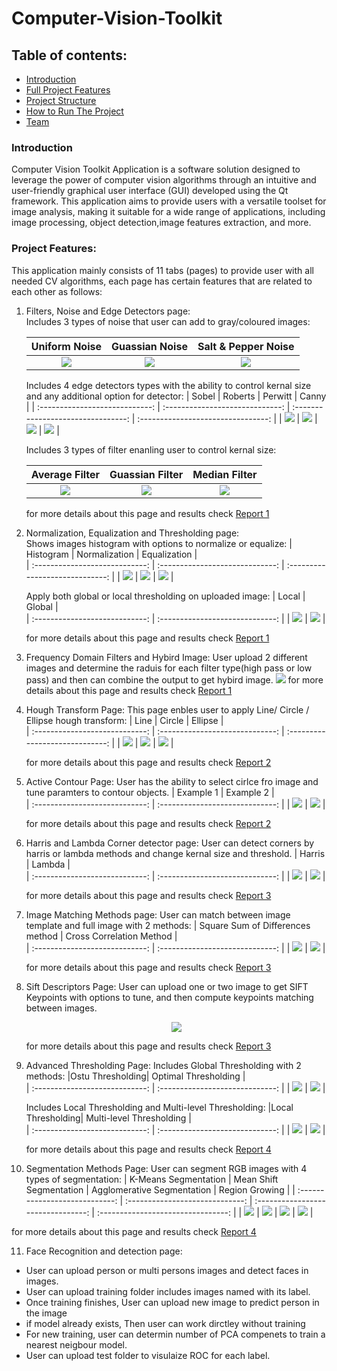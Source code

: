 # Computer-Vision-Toolkit

## Table of contents:

- [Introduction](#introduction)
- [Full Project Features](#project-features)
- [Project Structure](#project-structure)
- [How to Run The Project](#run-the-project)
- [Team](#team)

### Introduction

Computer Vision Toolkit Application is a software solution designed to leverage the power of computer vision algorithms through an intuitive and user-friendly graphical user interface (GUI) developed using the Qt framework. This application aims to provide users with a versatile toolset for image analysis, making it suitable for a wide range of applications, including image processing, object detection,image features extraction, and more.

### Project Features:

This application mainly consists of 11 tabs (pages) to provide user with all needed CV algorithms, each page has certain features that are related to each other as follows:

1. Filters, Noise and Edge Detectors page:<br />
   Includes 3 types of noise that user can add to gray/coloured images:

   |         Uniform Noise          |         Guassian Noise          |        Salt & Pepper Noise         |
   | :----------------------------: | :-----------------------------: | :--------------------------------: |
   | ![](samples\uniform-noise.png) | ![](samples\guassian-noise.png) | ![](samples\salt-pepper-noise.png) |

   Includes 4 edge detectors types with the ability to control kernal size and any additional option for detector:
   | Sobel | Roberts | Perwitt | Canny |
   | :----------------------------: | :-----------------------------: | :--------------------------------: | :--------------------------------: |
   | ![](samples\sobel-detector.png) | ![](samples\roberts-detector.png) | ![](samples\perwitt-detector.png) | ![](samples\canny-detector.png) |

   Includes 3 types of filter enanling user to control kernal size:

   |         Average Filter          |         Guassian Filter          |         Median Filter          |
   | :-----------------------------: | :------------------------------: | :----------------------------: |
   | ![](samples\average-filter.png) | ![](samples\guassian-filter.png) | ![](samples\median-filter.png) |

   for more details about this page and results check [Report 1](docs\Report%201.pdf)

2. Normalization, Equalization and Thresholding page:<br />
   Shows images histogram with options to normalize or equalize:
   | Histogram | Normalization | Equalization |  
   | :----------------------------: | :-----------------------------: | :-----------------------------: |
   | ![](samples\histogram.png) | ![](samples\normalization.png) | ![](samples\equalizer.png) |

   Apply both global or local thresholding on uploaded image:
   | Local | Global |  
   | :----------------------------: | :-----------------------------: |
   | ![](samples\local-thresh.png) | ![](samples\global-thresh.png) |

   for more details about this page and results check [Report 1](docs\Report%201.pdf)

3. Frequency Domain Filters and Hybird Image:
   User upload 2 different images and determine the raduis for each filter type(high pass or low pass) and then can combine the output to get hybird image.
   ![](samples\hybird.png)
   for more details about this page and results check [Report 1](docs\Report%201.pdf)

4. Hough Transform Page:
   This page enbles user to apply Line/ Circle / Ellipse hough transform:
   | Line | Circle | Ellipse |  
   | :----------------------------: | :-----------------------------: | :-----------------------------: |
   | ![](samples\hough-line.png) | ![](samples\hough-circle.png) | ![](samples\hough-ellipse.png) |

   for more details about this page and results check [Report 2](docs\Report%202.pdf)

5. Active Contour Page:
   User has the ability to select cirlce fro image and tune paramters to contour objects.
   | Example 1 | Example 2 |  
   | :----------------------------: | :-----------------------------: |
   | ![](samples\active-contour.png) | ![](samples\active-contour-2.png) |

   for more details about this page and results check [Report 2](docs\Report%202.pdf)

6. Harris and Lambda Corner detector page:
   User can detect corners by harris or lambda methods and change kernal size and threshold.
   | Harris | Lambda |  
   | :----------------------------: | :-----------------------------: |
   | ![](samples\harris.png) | ![](samples\lambda.png) |

   for more details about this page and results check [Report 3](docs\Report%203.pdf)

7. Image Matching Methods page:
   User can match between image template and full image with 2 methods:
   | Square Sum of Differences method | Cross Correlation Method |  
   | :----------------------------: | :-----------------------------: |
   | ![](samples\match-ssd.png) | ![](samples\match-ncc.png) |

   for more details about this page and results check [Report 3](docs\Report%203.pdf)

8. Sift Descriptors Page:
   User can upload one or two image to get SIFT Keypoints with options to tune, and then compute keypoints matching between images.
   <p align="center">
     <img src="samples\sift-match.png" />
   </p>

   for more details about this page and results check [Report 3](docs\Report%203.pdf)

9. Advanced Thresholding Page:
   Includes Global Thresholding with 2 methods:
   |Ostu Thresholding| Optimal Thresholding |  
   | :----------------------------: | :-----------------------------: |
   | ![](samples\ostu-thresh.png) | ![](samples\optimal-thres.png) |

   Includes Local Thresholding and Multi-level Thresholding:
   |Local Thresholding| Multi-level Thresholding |  
   | :----------------------------: | :-----------------------------: |
   | ![](samples\local-thresh-2.png) | ![](samples\multi-thresh.png) |

   for more details about this page and results check [Report 4](docs\Report%204.pdf)

10. Segmentation Methods Page:
    User can segment RGB images with 4 types of segmentation:
    | K-Means Segmentation | Mean Shift Segmentation | Agglomerative Segmentation | Region Growing |
    | :----------------------------: | :-----------------------------: | :--------------------------------: | :--------------------------------: |
    | ![](samples\k-means.png) | ![](samples\mean-shift-seg.png) | ![](samples\agg-seg.png) | ![](samples\region-growing.png) |

for more details about this page and results check [Report 4](docs\Report%204.pdf)

11. Face Recognition and detection page:

- User can upload person or multi persons images and detect faces in images.
- User can upload training folder includes images named with its label.
- Once training finishes, User can upload new image to predict person in the image
- if model already exists, Then user can work dirctley without training
- For new training, user can determin number of PCA compenets to train a nearest neigbour model.
- User can upload test folder to visulaize ROC for each label.
